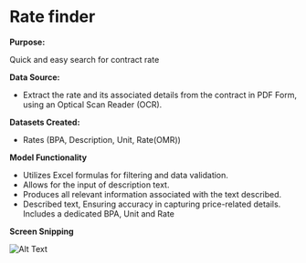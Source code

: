 # Rate finder


**Purpose:**

 Quick and easy search for contract rate

**Data Source:**

- Extract the rate and its associated details from the contract in PDF Form, using an Optical Scan Reader (OCR).

**Datasets Created:**

- Rates (BPA, Description, Unit, Rate(OMR))

**Model Functionality**

- Utilizes Excel formulas for filtering and data validation.
- Allows for the input of description text.
- Produces all relevant information associated with the text described.
- Described text, Ensuring accuracy in capturing price-related details. Includes a dedicated BPA, Unit and Rate


**Screen Snipping**

![Alt Text](/Image/image_1.jpg)
